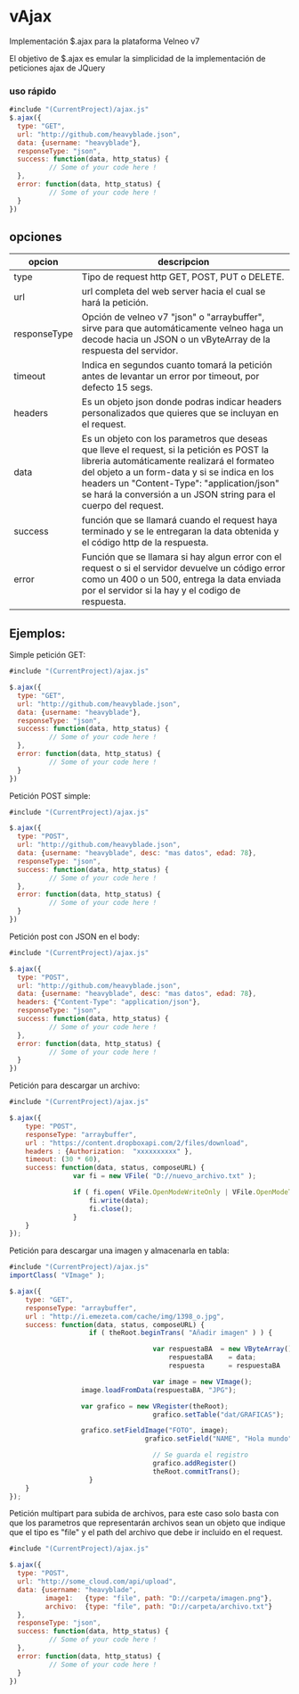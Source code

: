 # vAjax
Implementación $.ajax para la plataforma Velneo v7

El objetivo de $.ajax es emular la simplicidad de la implementación de peticiones ajax de JQuery

### uso rápido

```javascript
#include "(CurrentProject)/ajax.js"
$.ajax({
  type: "GET",
  url: "http://github.com/heavyblade.json",
  data: {username: "heavyblade"},
  responseType: "json",
  success: function(data, http_status) {
          // Some of your code here !
  },
  error: function(data, http_status) {
          // Some of your code here !
  }
})
```
## opciones

opcion | descripcion
--- | ---
type | Tipo de request http GET, POST, PUT o DELETE.
url | url completa del web server hacia el cual se hará la petición.
responseType | Opción de velneo v7 "json" o "arraybuffer", sirve para que automáticamente velneo haga un decode hacia un JSON o un vByteArray de la respuesta del servidor.
timeout | Indica en segundos cuanto tomará la petición antes de levantar un error por timeout, por defecto 15 segs.
headers | Es un objeto json donde podras indicar headers personalizados que quieres que se incluyan en el request.
data |Es un objeto con los parametros que deseas que lleve el request, si la petición es POST la libreria automáticamente realizará el formateo del objeto a un form-data y si se indica en los headers un "Content-Type": "application/json" se hará la conversión a un JSON string para el cuerpo del request.
success | función que se llamará cuando el request haya terminado y se le entregaran la data obtenida y el código http de la respuesta.
error | Función que se llamara si hay algun error con el request o si el servidor devuelve un código error como un 400 o un 500, entrega la data enviada por el servidor si la hay y el codigo de respuesta.

## Ejemplos:

Simple petición GET:
```javascript
#include "(CurrentProject)/ajax.js"

$.ajax({
  type: "GET",
  url: "http://github.com/heavyblade.json",
  data: {username: "heavyblade"},
  responseType: "json",
  success: function(data, http_status) {
          // Some of your code here !
  },
  error: function(data, http_status) {
          // Some of your code here !
  }
})
```

Petición POST simple:

```javascript
#include "(CurrentProject)/ajax.js"

$.ajax({
  type: "POST",
  url: "http://github.com/heavyblade.json",
  data: {username: "heavyblade", desc: "mas datos", edad: 78},
  responseType: "json",
  success: function(data, http_status) {
          // Some of your code here !
  },
  error: function(data, http_status) {
          // Some of your code here !
  }
})
```

Petición post con JSON en el body:

```javascript
#include "(CurrentProject)/ajax.js"

$.ajax({
  type: "POST",
  url: "http://github.com/heavyblade.json",
  data: {username: "heavyblade", desc: "mas datos", edad: 78},
  headers: {"Content-Type": "application/json"},
  responseType: "json",
  success: function(data, http_status) {
          // Some of your code here !
  },
  error: function(data, http_status) {
          // Some of your code here !
  }
})
```

Petición para descargar un archivo:

```javascript
#include "(CurrentProject)/ajax.js"

$.ajax({
	type: "POST",
	responseType: "arraybuffer",
	url : "https://content.dropboxapi.com/2/files/download",
	headers : {Authorization:  "xxxxxxxxxx" },
	timeout: (30 * 60),
	success: function(data, status, composeURL) {
				var fi = new VFile( "D://nuevo_archivo.txt" );

				if ( fi.open( VFile.OpenModeWriteOnly | VFile.OpenModeTruncate) ) {
					fi.write(data);
					fi.close();
				}
	}
});
```

Petición para descargar una imagen y almacenarla en tabla:

```javascript
#include "(CurrentProject)/ajax.js"
importClass( "VImage" );

$.ajax({
	type: "GET",
	responseType: "arraybuffer",
	url : "http://i.emezeta.com/cache/img/1398_o.jpg",
	success: function(data, status, composeURL) {
			  		if ( theRoot.beginTrans( "Añadir imagen" ) ) {

									var respuestaBA  = new VByteArray();
										respuestaBA    = data;
										respuesta      = respuestaBA

									var image = new VImage();
                  image.loadFromData(respuestaBA, "JPG");

                  var grafico = new VRegister(theRoot);
									grafico.setTable("dat/GRAFICAS");

                  grafico.setFieldImage("FOTO", image);
								  grafico.setField("NAME", "Hola mundo");

									// Se guarda el registro				
									grafico.addRegister()
									theRoot.commitTrans();
					}
	}
});
```

Petición multipart para subida de archivos, para este caso solo basta con que los parametros que representarán archivos sean un objeto que indique que el tipo es "file" y el path del archivo que debe ir incluido en el request.

```javascript
#include "(CurrentProject)/ajax.js"

$.ajax({
  type: "POST",
  url: "http://some_cloud.com/api/upload",
  data: {username: "heavyblade",
         image1:   {type: "file", path: "D://carpeta/imagen.png"},
         archivo:  {type: "file", path: "D://carpeta/archivo.txt"}
  },
  responseType: "json",
  success: function(data, http_status) {
          // Some of your code here !
  },
  error: function(data, http_status) {
          // Some of your code here !
  }
})
```
